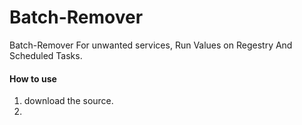 Batch-Remover
=============

Batch-Remover For unwanted services, Run Values on Regestry And Scheduled Tasks.

#### How to use ####
1. download the source.
2. 
